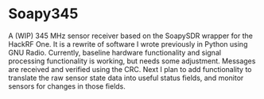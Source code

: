 # Soapy345
A (WIP) 345 MHz sensor receiver based on the SoapySDR wrapper for the HackRF One. It is a rewrite of software I wrote previously in Python using GNU Radio.
Currently, baseline hardware functionality and signal processing functionality is working, but needs some adjustment. Messages are received and verified using the CRC. Next I plan to add functionality to translate the raw sensor state data into useful status fields, and monitor sensors for changes in those fields.
